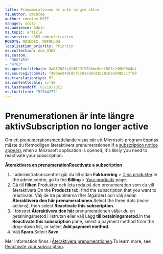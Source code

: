 ```yaml
---
title: Prenumerationen är inte längre aktiv
ms.author: cmcatee
author: cmcatee-MSFT
manager: scotv
ms.audience: Admin
ms.topic: article
ms.service: o365-administration
ROBOTS: NOINDEX, NOFOLLOW
localization_priority: Priority
ms.collection: Adm_O365
ms.custom:
- "9002453"
- "4763"
ms.openlocfilehash: 8a85768fc419829f288bbc8dcf887c2d6b0044b4
ms.sourcegitcommit: f4866e94918c7b591ad0cd3b58169d340bcc7f00
ms.translationtype: MT
ms.contentlocale: sv-SE
ms.lasthandoff: 05/19/2021
ms.locfileid: "52544272"
---
```

# <a name="subscription-no-longer-active"></a><span data-ttu-id="32f9c-102">Prenumerationen är inte längre aktiv</span><span class="sxs-lookup"><span data-stu-id="32f9c-102">Subscription no longer active</span></span>

<span data-ttu-id="32f9c-103">Om ett [prenumerationsmeddelande](https://support.microsoft.com/office/a-subscription-notice-appears-when-i-open-a-microsoft-365-application-4cabe32c-f594-4c0e-9191-3d3ade10cceb) visas när ett Microsoft-program öppnas måste du förmodligen återaktivera prenumerationen.</span><span class="sxs-lookup"><span data-stu-id="32f9c-103">If a [subscription notice appears](https://support.microsoft.com/office/a-subscription-notice-appears-when-i-open-a-microsoft-365-application-4cabe32c-f594-4c0e-9191-3d3ade10cceb) when a Microsoft application is opened, it's likely you need to reactivate your subscription.</span></span>

<span data-ttu-id="32f9c-104">**Återaktivera en prenumeration**</span><span class="sxs-lookup"><span data-stu-id="32f9c-104">**Reactivate a subscription**</span></span>

1. <span data-ttu-id="32f9c-105">I administrationscentret går du till sidan **Fakturering** > [Dina produkter](https://go.microsoft.com/fwlink/p/?linkid=842054).</span><span class="sxs-lookup"><span data-stu-id="32f9c-105">In the admin center, go to the **Billing** > [Your products](https://go.microsoft.com/fwlink/p/?linkid=842054) page.</span></span>
2. <span data-ttu-id="32f9c-106">Gå till **fliken** Produkter och leta reda på den prenumeration som du vill återaktivera.</span><span class="sxs-lookup"><span data-stu-id="32f9c-106">On the **Products** tab, find the subscription that you want to reactivate.</span></span> <span data-ttu-id="32f9c-107">Välj de tre punkterna (fler åtgärder) och välj sedan **Återaktivera den här prenumerationen.**</span><span class="sxs-lookup"><span data-stu-id="32f9c-107">Select the three dots (more actions), then select **Reactivate this subscription**.</span></span>
3. <span data-ttu-id="32f9c-108">I fönstret **Återaktivera den här** prenumerationen väljer du en betalningsmetod i listrutan eller välj Lägg **till betalningsmetod.**</span><span class="sxs-lookup"><span data-stu-id="32f9c-108">In the **Reactivate this subscription** pane, select a payment method from the drop-down list, or select **Add payment method**.</span></span>
4. <span data-ttu-id="32f9c-109">Välj **Spara**.</span><span class="sxs-lookup"><span data-stu-id="32f9c-109">Select **Save**.</span></span>

<span data-ttu-id="32f9c-110">Mer information finns i [Återaktivera prenumerationen](/microsoft-365/commerce/subscriptions/reactivate-your-subscription).</span><span class="sxs-lookup"><span data-stu-id="32f9c-110">To learn more, see [Reactivate your subscription](/microsoft-365/commerce/subscriptions/reactivate-your-subscription).</span></span>